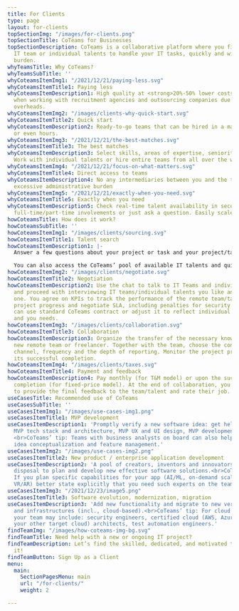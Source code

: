 ```yaml
---
title: For Clients
type: page
layout: for-clients
topSectionImg: "/images/for-clients.png"
topSectionTitle: CoTeams for Businesses
topSectionDescription: CoTeams is a collaborative platform where you find a perfect
  IT team or individual talents to handle your IT tasks, quickly and with less administrative
  burden.
whyTeamsTitle: Why CoTeams?
whyTeamsSubTitle: ''
whyCoteamsItemImg1: "/2021/12/21/paying-less.svg"
whyCoteamsItemTitle1: Paying less
whyCoteamsItemDescription1: High quality at <strong>20%-50% lower costs</strong> than
  when working with recruitment agencies and outsourcing companies due to minimized
  overheads.
whyCoteamsItemImg2: "/images/clients-why-quick-start.svg"
whyCoteamsItemTitle2: Quick start
whyCoteamsItemDescription2: Ready-to-go teams that can be hired in a matter of days
  or even hours.
whyCoteamsItemImg3: "/2021/12/21/the-best-matches.svg"
whyCoteamsItemTitle3: The best matches
whyCoteamsItemDescription3: Select skills, areas of expertise, seniority levels, etc.
  Work with individual talents or hire entire teams from all over the world.
whyCoteamsItemImg4: "/2021/12/21/focus-on-what-matters.svg"
whyCoteamsItemTitle4: Direct access to teams
whyCoteamsItemDescription4: No any intermediaries between you and the teams and no
  excessive administrative burden
whyCoteamsItemImg5: "/2021/12/21/exactly-when-you-need.svg"
whyCoteamsItemTitle5: Exactly when you need
whyCoteamsItemDescription5: Check real-time talent availability in seconds. Offer
  full-time/part-time involvements or just ask a question. Easily scale on demand.
howCoteamsTitle: How does it work?
howCoteamsSubTitle: ''
howCoteamsItemImg1: "/images/clients/sourcing.svg"
howCoteamsItemTitle1: Talent search
howCoteamsItemDescription1: |-
  Answer a few questions about your project or task and your project/task will appear in the pool. Available teams receive recommended projects based on the required skills and other information you provide. The interested teams send you their proposals.

  You can also access the CoTeams’ pool of available IT talents and quickly search, sort, and filter by skills, team category, etc. to find the right talents/teams for your project needs on your own and invite them for bidding.
howCoteamsItemImg2: "/images/clients/negotiate.svg"
howCoteamsItemTitle2: Negotiation
howCoteamsItemDescription2: Use the chat to talk to IT Teams and individual talents
  and proceed with interviewing IT teams/individual talents you like and select the
  one. You agree on KPIs to track the performance of the remote team/talent and the
  project progress and negotiate SLA, including penalties for security breaches. You
  can use standard CoTeams contract or adjust it to reflect individual project specifics
  and you needs.
howCoteamsItemImg3: "/images/clients/collaboration.svg"
howCoteamsItemTitle3: Collaboration
howCoteamsItemDescription3: Organize the transfer of the necessary knowledge to the
  new remote team or freelancer. Together with the team, choose the convenient communication
  channel, frequency and the depth of reporting. Monitor the project progress till
  its successful completion.
howCoteamsItemImg4: "/images/clients/taxes.svg"
howCoteamsItemTitle4: Payment and feedback
howCoteamsItemDescription4: Pay monthly (for T&M model) or upon the successful project
  completion (for fixed-price model). At the end of collaboration, you’ll be asked
  to provide the final feedback to the team/talent and rate their job.
useCasesTitle: Recommended use of CoTeams
useCasesSubTitle: ''
useCasesItemImg1: "/images/use-cases-img1.png"
useCasesItemTitle1: MVP development
useCasesItemDescription1: 'Promptly verify a new software idea: get help with choosing
  MVP tech stack and architecture, MVP UX and UI design, MVP development and testing.
  <br>CoTeams’ tip: Teams with business analysts on board can also help you with professional
  idea conceptualization and feature management.'
useCasesItemImg2: "/images/use-cases-img2.png"
useCasesItemTitle2: New product / enterprise application development
useCasesItemDescription2: 'A pool of creators, inventors and innovators is at your
  disposal to plan and develop new effective software solutions.<br>CoTeams’ tip:
  If you plan specific capabilities for your app (AI/ML, on-demand scalability, blockchain,
  VR/AR) better state explicitly that you need such experts on the team.'
useCasesItemImg3: "/2021/12/23/image5.png"
useCasesItemTitle3: Software evolution, modernization, migration
useCasesItemDescription3: 'Add new functionality and migrate to new versions, designs
  and infrastructures (incl., cloud-based).<br>CoTeams’ tip: For cloud migrations,
  your team may include: security engineers, certified cloud (AWS, Azure, Google,
  your other target cloud) architects, test automation engineers.'
findTeamImg: "/images/how-coteams-img-bg.svg"
findTeamTitle: Need help with a new or ongoing IT project?
findTeamDescription: Let’s find the skilled, dedicated, and motivated team to nail
  it!
findTeamButton: Sign Up as a Client
menu:
  main:
    SectionPagesMenu: main
    url: "/for-clients/"
    weight: 2

---
```

